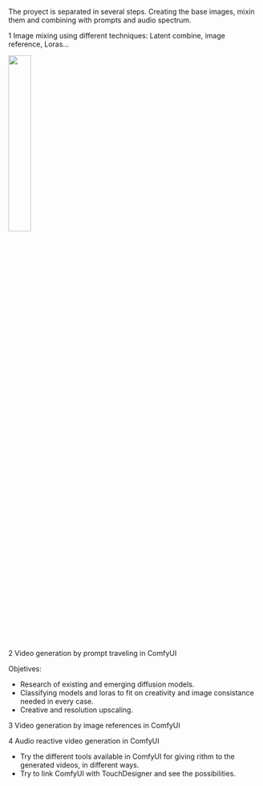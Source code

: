The proyect is separated in several steps. Creating the base images, mixin them and combining with prompts and audio spectrum.

1  Image mixing using different techniques: Latent combine, image reference, Loras...

<img src="https://github.com/user-attachments/assets/0753834f-715d-481b-b92f-3b355e635785" width=30% height=30% align="center">

2  Video generation by prompt traveling in ComfyUI

Objetives:

- Research of existing and emerging diffusion models.
- Classifying models and loras to fit on creativity and image consistance needed in every case.
- Creative and resolution upscaling.




3  Video generation by image references in ComfyUI

4  Audio reactive video generation in ComfyUI

- Try the different tools available in ComfyUI for giving rithm to the generated videos, in different ways.
- Try to link ComfyUI with TouchDesigner and see the possibilities.
